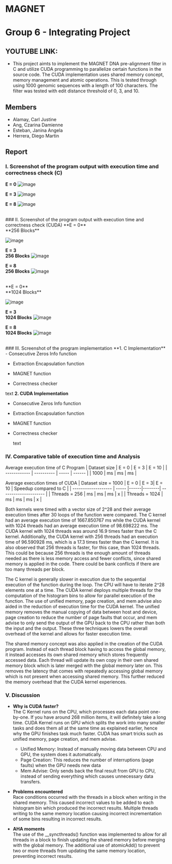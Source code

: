 # MAGNET
# Group 6 - Integrating Project
## YOUTUBE LINK: 

- This project aimts to implement the MAGNET DNA pre-alignment filter in C and utilize CUDA programming to parallelize certain functions in the source code. The CUDA implementation uses shared memory concept, memory management and atomic operations. This is tested through using 1000 genomic sequences with a length of 100 characters. The filter was tested with edit distance threshold of 0, 3, and 10.
  
## Members

* Alamay, Carl Justine
* Ang, Czarina Damienne
* Esteban, Janina Angela
* Herrera, Diego Martin

## Report
### I. Screenshot of the program output with execution time and correctness check (C)
   **E = 0**
   ![image](https://github.com/user-attachments/assets/d0c287cf-4a82-4dd2-b055-f04cf57b7dfe)

   **E = 3**
   ![image](https://github.com/user-attachments/assets/7521241d-e034-4f61-9406-3381d97bd2eb)

   **E = 8**
   ![image](https://github.com/user-attachments/assets/7720c52c-fe0e-4927-bed4-d5e7188a015c)

   
<br/>
### II. Screenshot of the program output with execution time and correctness check (CUDA)
  **E = 0**<br/>
    **256 Blocks**<br/>
    
  ![image](https://github.com/user-attachments/assets/3c21103a-259d-443a-94a3-8307fe1a75da)

  **E = 3**<br/>
    **256 Blocks**
    ![image](https://github.com/user-attachments/assets/dd030d92-e0e4-4f6b-b7a6-c75fbfc68249)

  **E = 8**<br/>
    **256 Blocks**
    ![image](https://github.com/user-attachments/assets/3b47e7e3-9847-4c19-b5d8-d3feac83b1bc)

<br/>
**E = 0**<br/>
    **1024 Blocks**<br/>
    
  ![image](https://github.com/user-attachments/assets/97860dca-c34e-4b92-a0ab-31bb5ebd662a)
    
**E = 3**<br/>
    **1024 Blocks**
    ![image](https://github.com/user-attachments/assets/2aeb2a45-f111-4c25-acca-d11738f84998)

**E = 8**<br/>
    **1024 Blocks**
    ![image](https://github.com/user-attachments/assets/27980cfb-5389-4e40-94f8-ae6dab330132)

  
<br/>
### III. Screenshot of the program implementation
**1. C Implementation**
   - Consecutive Zeros Info function<br/>

   - Extraction Encapsulation function<br/>
   
   - MAGNET function<br/>
     
   - Correctness checker<br/>
     

  text
**2. CUDA Implementation**
   - Consecutive Zeros Info function<br/>

   - Extraction Encapsulation function<br/>
   
   - MAGNET function<br/>
     
   - Correctness checker<br/>
     

     text
     
### IV. Comparative table of execution time and Analysis
Average execution time of C Program
| Dataset size | E = 0      | E = 3 | E = 10 |
| ------------ | ---------- | ----- | ------ |
| 1000         |  ms | ms | ms |


Average execution times of CUDA
| Dataset size = 1000 | E = 0 | E = 3| E = 10 | Speedup compared to C |
| ------------------- | ----- |------|--------| --------------------- |
| Threads = 256         |  ms |    ms |       ms  |      x  |
| Threads = 1024        |  ms |    ms |        ms |       x  |


Both kernels were timed with a vector size of 2^28 and their average execution times after 30 loops of the function were compared. The C kernel had an average execution time of 1667.850767 ms while the CUDA kernel with 1024 threads had an average execution time of 98.698222 ms. The CUDA kernel with 1024 threads was around 16.9 times faster than the C kernel. Additionally, the CUDA kernel with 256 threads had an execution time of 96.590928 ms, which is a 17.3 times faster than the C kernel. It is also observed that 256 threads is faster, for this case, than 1024 threads. This could be because 256 threads is the enough amount of threads needed as there is less memory access and fewer conflicts, since shared memory is applied in the code. There could be bank conflicts if there are too many threads per block.
<br/>

The C kernel is generally slower in execution due to the sequential execution of the function during the loop. The CPU will have to iterate 2^28 elements one at a time. The CUDA kernel deploys multiple threads for the computation of the histogram bins to allow for parallel execution of the function. The use of unified memory, page creation, and mem advise also aided in the reduction of execution time for the CUDA kernel. The unified memory removes the manual copying of data between host and device, page creation to reduce the number of page faults that occur, and mem advise to only send the output of the GPU back to the CPU rather than both the input and the output. These three techniques lowers the overall overhead of the kernel and allows for faster execution time.
<br/>

The shared memory concept was also applied in the creation of the CUDA program. Instead of each thread block having to access the global memory, it instead accesses its own shared memory which stores frequently accessed data. Each thread will update its own copy in their own shared memory block which is later merged with the global memory later on. This removes the latency that comes with repeatedly accessing global memory which is not present when accessing shared memory. This further reduced the memory overhead that the CUDA kernel experiences.
<br/>

### V. Discussion
- **Why is CUDA faster?** <br/>
The C Kernel runs on the CPU, which processes each data point one-by-one. If you have around 268 million items, it will definitely take a long time.
CUDA Kernel runs on GPU which splits the work into many smaller tasks and does them all at the same time as explained earlier, hence why the GPU finishes task much faster. CUDA has smart tricks such as unified memory, page creation, and mem advise. 
  - Unified Memory: Instead of manually moving data between CPU and GPU, the system does it automatically.
  - Page Creation: This reduces the number of interruptions (page faults) when the GPU needs new data
  - Mem Advise: Only sends back the final result from GPU to CPU, instead of sending everything which causes unnecessary data transfers.

- **Problems encountered** <br/>
Race conditions occurred with the threads in a block when writing in the shared memory. This caused incorrect values to be added to each histogram bin which produced the incorrect results. Multiple threads writing to the same memory location causing incorrect incrementation of some bins resulting in incorrect results.

- **AHA moments** <br/>
The use of the __syncthreads() function was implemented to allow for all threads in a block to finish updating the shared memory before merging with the global memory. The additional use of atomicAdd() to prevent two or more threads from updating the same memory location, preventing incorrect results.
